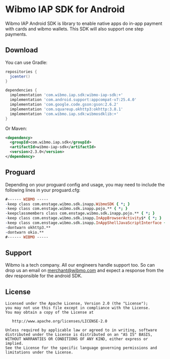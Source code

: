 Wibmo IAP SDK for Android
=====

Wibmo IAP Android SDK is library to enable native apps do in-app payment with cards and wibmo wallets. This SDK will also support one step payments.

Download
--------
You can use Gradle:

```gradle
repositories {
  jcenter()
}

dependencies {
  implementation 'com.wibmo.iap.sdk:wibmo-iap-sdk:+'
  implementation 'com.android.support:appcompat-v7:25.4.0'
  implementation 'com.google.code.gson:gson:2.6.2'
  implementation 'com.squareup.okhttp3:okhttp:3.8.1'
  implementation 'com.wibmo.iap.sdk:wibmosdklib:+'
}
```

Or Maven:

```xml
<dependency>
  <groupId>com.wibmo.iap.sdk</groupId>
  <artifactId>wibmo-iap-sdk</artifactId>
  <version>2.3.0</version>
</dependency>
```

Proguard
--------
Depending on your proguard config and usage, you may need to include the following lines in your proguard.cfg:

```pro
#------ WIBMO -----
-keep class com.enstage.wibmo.sdk.inapp.WibmoSDK { *; }
-keep class com.enstage.wibmo.sdk.inapp.pojo.** { *; }
-keepclassmembers class com.enstage.wibmo.sdk.inapp.pojo.** { *; }
-keep class com.enstage.wibmo.sdk.inapp.InAppBrowserActivity$* { *; }
-keep class com.enstage.wibmo.sdk.inapp.InAppShellJavaScriptInterface { *; }
-dontwarn okhttp3.**
-dontwarn okio.**
#------ WIBMO -----
```

Support
-------
Wibmo is a tech company. All our engineers handle support too. So can drop us an email on merchant@wibmo.com and expect a response from the dev responsible for the android SDK.

License
-------

    Licensed under the Apache License, Version 2.0 (the "License");
    you may not use this file except in compliance with the License.
    You may obtain a copy of the License at

       http://www.apache.org/licenses/LICENSE-2.0

    Unless required by applicable law or agreed to in writing, software
    distributed under the License is distributed on an "AS IS" BASIS,
    WITHOUT WARRANTIES OR CONDITIONS OF ANY KIND, either express or implied.
    See the License for the specific language governing permissions and
    limitations under the License.
